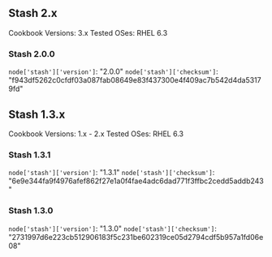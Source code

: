 ## Stash 2.x ##

Cookbook Versions: 3.x
Tested OSes: RHEL 6.3

### Stash 2.0.0 ###

`node['stash']['version']`: "2.0.0"
`node['stash']['checksum']`: "f943df5262c0cfdf03a087fab08649e83f437300e4f409ac7b542d4da53179fd"

## Stash 1.3.x ##

Cookbook Versions: 1.x - 2.x
Tested OSes: RHEL 6.3

### Stash 1.3.1 ###

`node['stash']['version']`: "1.3.1"
`node['stash']['checksum']`: "6e9e344fa9f4976afef862f27e1a0f4fae4adc6dad771f3ffbc2cedd5addb243"

### Stash 1.3.0 ###

`node['stash']['version']`: "1.3.0"
`node['stash']['checksum']`: "2731997d6e223cb512906183f5c231be602319ce05d2794cdf5b957a1fd06e08"
